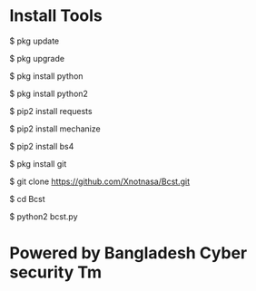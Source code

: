 # Install Tools
$ pkg update

$ pkg upgrade

$ pkg install python

$ pkg install python2

$ pip2 install requests

$ pip2 install mechanize

$ pip2 install bs4

$ pkg install git

$ git clone https://github.com/Xnotnasa/Bcst.git

$ cd Bcst

$ python2 bcst.py

# Powered by Bangladesh Cyber security Tm 
